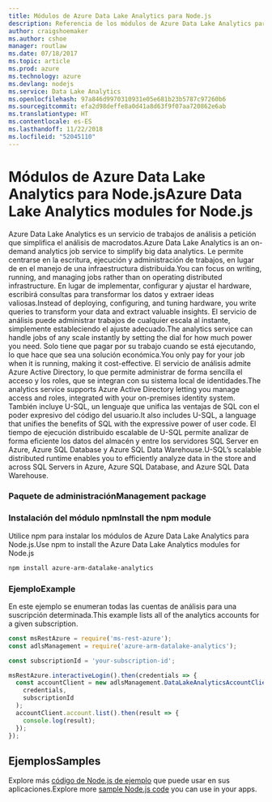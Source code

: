 ```yaml
---
title: Módulos de Azure Data Lake Analytics para Node.js
description: Referencia de los módulos de Azure Data Lake Analytics para Node.js
author: craigshoemaker
ms.author: cshoe
manager: routlaw
ms.date: 07/18/2017
ms.topic: article
ms.prod: azure
ms.technology: azure
ms.devlang: nodejs
ms.service: Data Lake Analytics
ms.openlocfilehash: 97a846d9970310931e05e681b23b5787c97260b6
ms.sourcegitcommit: efa2d98deffe8a0d41a8d63f9f07aa720862e6ab
ms.translationtype: HT
ms.contentlocale: es-ES
ms.lasthandoff: 11/22/2018
ms.locfileid: "52045110"
---
```

# <a name="azure-data-lake-analytics-modules-for-nodejs"></a><span data-ttu-id="a82ec-103">Módulos de Azure Data Lake Analytics para Node.js</span><span class="sxs-lookup"><span data-stu-id="a82ec-103">Azure Data Lake Analytics modules for Node.js</span></span>

<span data-ttu-id="a82ec-104">Azure Data Lake Analytics es un servicio de trabajos de análisis a petición que simplifica el análisis de macrodatos.</span><span class="sxs-lookup"><span data-stu-id="a82ec-104">Azure Data Lake Analytics is an on-demand analytics job service to simplify big data analytics.</span></span> <span data-ttu-id="a82ec-105">Le permite centrarse en la escritura, ejecución y administración de trabajos, en lugar de en el manejo de una infraestructura distribuida.</span><span class="sxs-lookup"><span data-stu-id="a82ec-105">You can focus on writing, running, and managing jobs rather than on operating distributed infrastructure.</span></span> <span data-ttu-id="a82ec-106">En lugar de implementar, configurar y ajustar el hardware, escribirá consultas para transformar los datos y extraer ideas valiosas.</span><span class="sxs-lookup"><span data-stu-id="a82ec-106">Instead of deploying, configuring, and tuning hardware, you write queries to transform your data and extract valuable insights.</span></span> <span data-ttu-id="a82ec-107">El servicio de análisis puede administrar trabajos de cualquier escala al instante, simplemente estableciendo el ajuste adecuado.</span><span class="sxs-lookup"><span data-stu-id="a82ec-107">The analytics service can handle jobs of any scale instantly by setting the dial for how much power you need.</span></span> <span data-ttu-id="a82ec-108">Solo tiene que pagar por su trabajo cuando se está ejecutando, lo que hace que sea una solución económica.</span><span class="sxs-lookup"><span data-stu-id="a82ec-108">You only pay for your job when it is running, making it cost-effective.</span></span> <span data-ttu-id="a82ec-109">El servicio de análisis admite Azure Active Directory, lo que permite administrar de forma sencilla el acceso y los roles, que se integran con su sistema local de identidades.</span><span class="sxs-lookup"><span data-stu-id="a82ec-109">The analytics service supports Azure Active Directory letting you manage access and roles, integrated with your on-premises identity system.</span></span> <span data-ttu-id="a82ec-110">También incluye U-SQL, un lenguaje que unifica las ventajas de SQL con el poder expresivo del código del usuario.</span><span class="sxs-lookup"><span data-stu-id="a82ec-110">It also includes U-SQL, a language that unifies the benefits of SQL with the expressive power of user code.</span></span> <span data-ttu-id="a82ec-111">El tiempo de ejecución distribuido escalable de U-SQL permite analizar de forma eficiente los datos del almacén y entre los servidores SQL Server en Azure, Azure SQL Database y Azure SQL Data Warehouse.</span><span class="sxs-lookup"><span data-stu-id="a82ec-111">U-SQL’s scalable distributed runtime enables you to efficiently analyze data in the store and across SQL Servers in Azure, Azure SQL Database, and Azure SQL Data Warehouse.</span></span>

### <a name="management-package"></a><span data-ttu-id="a82ec-112">Paquete de administración</span><span class="sxs-lookup"><span data-stu-id="a82ec-112">Management package</span></span>

### <a name="install-the-npm-module"></a><span data-ttu-id="a82ec-113">Instalación del módulo npm</span><span class="sxs-lookup"><span data-stu-id="a82ec-113">Install the npm module</span></span>

<span data-ttu-id="a82ec-114">Utilice npm para instalar los módulos de Azure Data Lake Analytics para Node.js.</span><span class="sxs-lookup"><span data-stu-id="a82ec-114">Use npm to install the Azure Data Lake Analytics modules for Node.js</span></span>

```bash
npm install azure-arm-datalake-analytics
```

### <a name="example"></a><span data-ttu-id="a82ec-115">Ejemplo</span><span class="sxs-lookup"><span data-stu-id="a82ec-115">Example</span></span>

<span data-ttu-id="a82ec-116">En este ejemplo se enumeran todas las cuentas de análisis para una suscripción determinada.</span><span class="sxs-lookup"><span data-stu-id="a82ec-116">This example lists all of the analytics accounts for a given subscription.</span></span>

```javascript
const msRestAzure = require('ms-rest-azure');
const adlsManagement = require('azure-arm-datalake-analytics');

const subscriptionId = 'your-subscription-id';

msRestAzure.interactiveLogin().then(credentials => {
  const accountClient = new adlsManagement.DataLakeAnalyticsAccountClient(
    credentials,
    subscriptionId
  );
  accountClient.account.list().then(result => {
    console.log(result);
  });
});
```

## <a name="samples"></a><span data-ttu-id="a82ec-117">Ejemplos</span><span class="sxs-lookup"><span data-stu-id="a82ec-117">Samples</span></span>

<span data-ttu-id="a82ec-118">Explore más [código de Node.js de ejemplo](https://azure.microsoft.com/resources/samples/?platform=nodejs) que puede usar en sus aplicaciones.</span><span class="sxs-lookup"><span data-stu-id="a82ec-118">Explore more [sample Node.js code](https://azure.microsoft.com/resources/samples/?platform=nodejs) you can use in your apps.</span></span>
